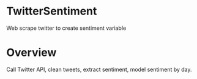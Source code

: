 # TwitterSentiment
Web scrape twitter to create sentiment variable

# Overview
Call Twitter API, clean tweets, extract sentiment, model sentiment by day.
